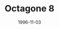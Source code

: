 ---
mission_id: octagone
slug: "octagone-8"
editorsChoice:
title: "Octagone 8"
authors: 
    - "James McMahon"
date: 1996-11-03
filename: "/missions/newdspf.zip"
description: "This level supposedly poses the question, what would it be like if there were Dark Troopers around before the Alliance had captured the plans for the first Death Star? Your job is to find the Death Star plans and get back to your ship."
cover: "octagone.png"
levelReplaced:	SECBASE
difficulty: yes
bm:	yes
fme: no
wax: no
three_do: yes
voc: yes
gmd: no
vue: no
lfd: no
base: "New level from scratch" 
editors: "DFUSE 1.00"

---